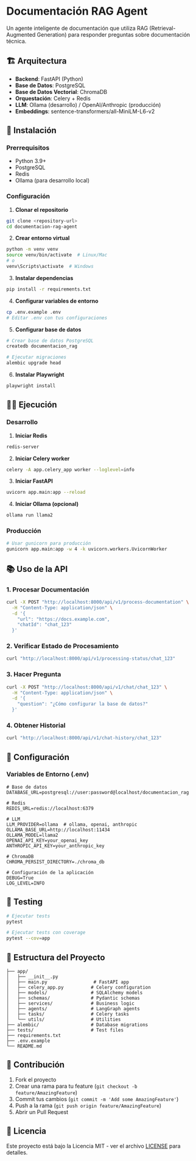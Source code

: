 # Documentación RAG Agent

Un agente inteligente de documentación que utiliza RAG (Retrieval-Augmented Generation) para responder preguntas sobre documentación técnica.

## 🏗️ Arquitectura

- **Backend**: FastAPI (Python)
- **Base de Datos**: PostgreSQL
- **Base de Datos Vectorial**: ChromaDB
- **Orquestación**: Celery + Redis
- **LLM**: Ollama (desarrollo) / OpenAI/Anthropic (producción)
- **Embeddings**: sentence-transformers/all-MiniLM-L6-v2

## 🚀 Instalación

### Prerrequisitos

- Python 3.9+
- PostgreSQL
- Redis
- Ollama (para desarrollo local)

### Configuración

1. **Clonar el repositorio**
```bash
git clone <repository-url>
cd documentacion-rag-agent
```

2. **Crear entorno virtual**
```bash
python -m venv venv
source venv/bin/activate  # Linux/Mac
# o
venv\Scripts\activate  # Windows
```

3. **Instalar dependencias**
```bash
pip install -r requirements.txt
```

4. **Configurar variables de entorno**
```bash
cp .env.example .env
# Editar .env con tus configuraciones
```

5. **Configurar base de datos**
```bash
# Crear base de datos PostgreSQL
createdb documentacion_rag

# Ejecutar migraciones
alembic upgrade head
```

6. **Instalar Playwright**
```bash
playwright install
```

## 🏃‍♂️ Ejecución

### Desarrollo

1. **Iniciar Redis**
```bash
redis-server
```

2. **Iniciar Celery worker**
```bash
celery -A app.celery_app worker --loglevel=info
```

3. **Iniciar FastAPI**
```bash
uvicorn app.main:app --reload
```

4. **Iniciar Ollama (opcional)**
```bash
ollama run llama2
```

### Producción

```bash
# Usar gunicorn para producción
gunicorn app.main:app -w 4 -k uvicorn.workers.UvicornWorker
```

## 📚 Uso de la API

### 1. Procesar Documentación

```bash
curl -X POST "http://localhost:8000/api/v1/process-documentation" \
  -H "Content-Type: application/json" \
  -d '{
    "url": "https://docs.example.com",
    "chatId": "chat_123"
  }'
```

### 2. Verificar Estado de Procesamiento

```bash
curl "http://localhost:8000/api/v1/processing-status/chat_123"
```

### 3. Hacer Pregunta

```bash
curl -X POST "http://localhost:8000/api/v1/chat/chat_123" \
  -H "Content-Type: application/json" \
  -d '{
    "question": "¿Cómo configurar la base de datos?"
  }'
```

### 4. Obtener Historial

```bash
curl "http://localhost:8000/api/v1/chat-history/chat_123"
```

## 🔧 Configuración

### Variables de Entorno (.env)

```env
# Base de datos
DATABASE_URL=postgresql://user:password@localhost/documentacion_rag

# Redis
REDIS_URL=redis://localhost:6379

# LLM
LLM_PROVIDER=ollama  # ollama, openai, anthropic
OLLAMA_BASE_URL=http://localhost:11434
OLLAMA_MODEL=llama2
OPENAI_API_KEY=your_openai_key
ANTHROPIC_API_KEY=your_anthropic_key

# ChromaDB
CHROMA_PERSIST_DIRECTORY=./chroma_db

# Configuración de la aplicación
DEBUG=True
LOG_LEVEL=INFO
```

## 🧪 Testing

```bash
# Ejecutar tests
pytest

# Ejecutar tests con coverage
pytest --cov=app
```

## 📁 Estructura del Proyecto

```
├── app/
│   ├── __init__.py
│   ├── main.py                 # FastAPI app
│   ├── celery_app.py          # Celery configuration
│   ├── models/                # SQLAlchemy models
│   ├── schemas/               # Pydantic schemas
│   ├── services/              # Business logic
│   ├── agents/                # LangGraph agents
│   ├── tasks/                 # Celery tasks
│   └── utils/                 # Utilities
├── alembic/                   # Database migrations
├── tests/                     # Test files
├── requirements.txt
├── .env.example
└── README.md
```

## 🤝 Contribución

1. Fork el proyecto
2. Crear una rama para tu feature (`git checkout -b feature/AmazingFeature`)
3. Commit tus cambios (`git commit -m 'Add some AmazingFeature'`)
4. Push a la rama (`git push origin feature/AmazingFeature`)
5. Abrir un Pull Request

## 📄 Licencia

Este proyecto está bajo la Licencia MIT - ver el archivo [LICENSE](LICENSE) para detalles. 